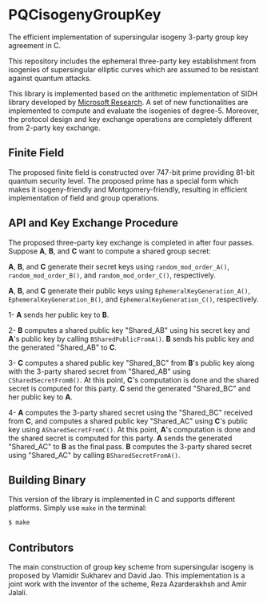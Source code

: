 # PQCisogenyGroupKey
The efficient implementation of supersingular isogeny 3-party group key agreement in C. 

This repository includes the ephemeral three-party key establishment from isogenies of supersingular elliptic curves which are assumed to be resistant against quantum attacks. 

This library is implemented based on the arithmetic implementation of SIDH library developed by [Microsoft Research](https://github.com/Microsoft/PQCrypto-SIDH). A set of new functionalities are implemented to compute and evaluate the isogenies of degree-5. Moreover, the protocol design and key exchange operations are completely different from 2-party key exchange.

## Finite Field
The proposed finite field is constructed over 747-bit prime providing 81-bit quantum security level. The proposed prime has a special form which makes it isogeny-friendly and Montgomery-friendly, resulting in efficient implementation of field and group operations. 

## API and Key Exchange Procedure

The proposed three-party key exchange is completed in after four passes. Suppose **A**, **B**, and **C** want to compute a shared group secret:

**A**, **B**, and **C** generate their secret keys using `random_mod_order_A()`, `random_mod_order_B()`, and `random_mod_order_C()`, respectively.

**A**, **B**, and **C** generate their public keys using `EphemeralKeyGeneration_A()`, `EphemeralKeyGeneration_B()`, and `EphemeralKeyGeneration_C()`, respectively.

1- **A** sends her public key to **B**. 

2- **B** computes a shared public key "Shared_AB" using his secret key and **A**'s public key by calling `BSharedPublicFromA()`. **B** sends his public key and the generated "Shared_AB" to **C**.

3- **C** computes a shared public key "Shared_BC" from  **B**'s public key along with the 3-party shared secret from "Shared_AB" using `CSharedSecretFromB()`. At this point, **C**'s computation is done and the shared secret is computed for this party. **C** send the generated "Shared_BC" and her public key to **A**.

4- **A** computes the 3-party shared secret using the "Shared_BC" received from **C**, and computes a shared public key "Shared_AC" using **C**'s public key using `ASharedSecretFromC()`. At this point, **A**'s computation is done and the shared secret is computed for this party. **A** sends the generated "Shared_AC" to **B** as the final pass. 
**B** computes the 3-party shared secret using "Shared_AC" by calling `BSharedSecretFromA()`. 

## Building Binary
This version of the library is implemented in C and supports different platforms. Simply use `make` in the terminal:
```sh
$ make 
```
## Contributors
The main construction of group key scheme from supersingular isogeny is proposed by Vlamidir Sukharev and David Jao.
This implementation is a joint work with the inventor of the scheme, Reza Azarderakhsh and Amir Jalali. 
